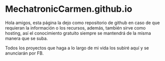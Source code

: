 # MechatronicCarmen.github.io

Hola amigos, esta página la dejo como repositorio de github en caso de que requieran la información o los recursos, además, también sirve como hosting, así el conocimiento gratuito siempre se mantendrá de la misma manera que se suba. 

Todos los proyectos que haga a lo largo de mi vida los subiré aquí y se anunciarán por FB.